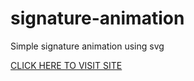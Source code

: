 # signature-animation
Simple signature animation using svg 

<a href="https://pratikdhame.github.io/signature-animation/">CLICK HERE TO VISIT SITE</a>
